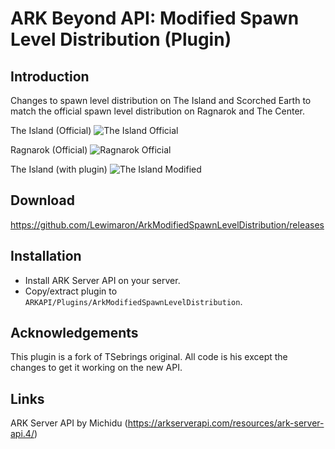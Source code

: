 # ARK Beyond API: Modified Spawn Level Distribution (Plugin)

## Introduction

Changes to spawn level distribution on The Island and Scorched Earth to match the official spawn level distribution on Ragnarok and The Center.

The Island (Official)
![The Island Official](https://user-images.githubusercontent.com/408350/31574077-00ba5c90-b0c8-11e7-96f5-2c0cb54fcd6b.png)

Ragnarok (Official)
![Ragnarok Official](https://user-images.githubusercontent.com/408350/31574074-e5e9ee44-b0c7-11e7-9ccd-5b2ff9bb6df2.png)

The Island (with plugin)
![The Island Modified](https://user-images.githubusercontent.com/408350/31574080-11025a1c-b0c8-11e7-9652-0730602064cf.png)

## Download

https://github.com/Lewimaron/ArkModifiedSpawnLevelDistribution/releases

## Installation

* Install ARK Server API on your server.
* Copy/extract plugin to `ARKAPI/Plugins/ArkModifiedSpawnLevelDistribution`.

## Acknowledgements

This plugin is a fork of TSebrings original. All code is his except the changes to get it working on the new API.

## Links

ARK Server API by Michidu (https://arkserverapi.com/resources/ark-server-api.4/)
